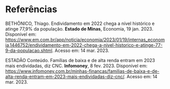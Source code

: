 # Referências

BETHÔNICO, Thiago. Endividamento em 2022 chega a nível histórico e atinge 77,9% da população. **Estado de Minas**, Economia, 19 jan. 2023. Disponível em: <https://www.em.com.br/app/noticia/economia/2023/01/19/internas_economia,1446752/endividamento-em-2022-chega-a-nivel-historico-e-atinge-77-9-da-populacao.shtml>. Acesso em: 14 mar. 2023.

ESTADÃO Conteúdo. Famílias de baixa e de alta renda entram em 2023 mais endividadas, diz CNC. **Infomoney**, 8 fev. 2023. Disponível em: <https://www.infomoney.com.br/minhas-financas/familias-de-baixa-e-de-alta-renda-entram-em-2023-mais-endividadas-diz-cnc/>. Acesso em: 14 mar. 2023.
